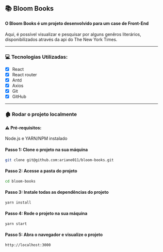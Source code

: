 ## :books: Bloom Books
#### O Bloom Books é um projeto desenvolvido para um case de Front-End
Aqui, é possível visualizar e pesquisar por alguns genêros literários, disponibilizados através da api do The New York Times.

****

### 💻 Tecnologias Utilizadas:
- [x] React
- [x] React router
- [x] Antd
- [x] Axios
- [x] Git
- [x] GitHub

****
 
### 🏚️ Rodar o projeto localmente

#### ⚠️ Pré-requisitos:
Node.js e YARN/NPM instalado
#### Passo 1: Clone o projeto na sua máquina
```sh
git clone git@github.com:ariane011/bloom-books.git
```
#### Passo 2: Acesse a pasta do projeto

```sh
cd bloom-books
```
#### Passo 3: Instale todas as dependências do projeto

```sh
yarn install
```
#### Passo 4: Rode o projeto na sua máquina

```sh
yarn start
````
#### Passo 5: Abra o navegador e visualize o projeto

```sh
http://localhost:3000
````
